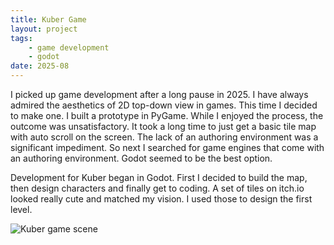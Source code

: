 ```yaml
---
title: Kuber Game
layout: project
tags:
    - game development
    - godot
date: 2025-08
---
```


I picked up game development after a long pause in 2025. I have always admired the aesthetics of 2D top-down view in games. This time I decided to make one. I built a prototype in PyGame. While I enjoyed the process, the outcome was unsatisfactory. It took a long time to just get a basic tile map with auto scroll on the screen. The lack of an authoring environment was a significant impediment. So next I searched for game engines that come with an authoring environment. Godot seemed to be the best option.

Development for Kuber began in Godot. First I decided to build the map, then design characters and finally get to coding. A set of tiles on itch.io looked really cute and matched my vision. I used those to design the first level.

![Kuber game scene](/assets/img/projects/kuber-game/2025-10-14.png)
